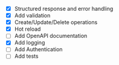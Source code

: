 - [x] Structured response and error handling
- [x] Add validation
- [x] Create/Update/Delete operations
- [x] Hot reload
- [ ] Add OpenAPI documentation
- [x] Add logging
- [ ] Add Authentication
- [ ] Add tests
